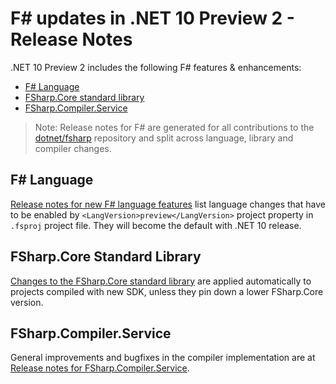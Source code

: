 # F# updates in .NET 10 Preview 2 - Release Notes

.NET 10 Preview 2 includes the following F# features & enhancements:

- [F# Language](#f-language)
- [FSharp.Core standard library](#fsharpcore-standard-library)
- [FSharp.Compiler.Service](#fsharpcompilerservice)

> Note: Release notes for F# are generated for all contributions to the [dotnet/fsharp](https://github.com/dotnet/fsharp) repository and split across language, library and compiler changes.

## F# Language

[Release notes for new F# language features](https://fsharp.github.io/fsharp-compiler-docs/release-notes/Language.html) list language changes that have to be enabled by `<LangVersion>preview</LangVersion>` project property in `.fsproj` project file. They will become the default with .NET 10 release.

## FSharp.Core Standard Library

[Changes to the FSharp.Core standard library](https://fsharp.github.io/fsharp-compiler-docs/release-notes/FSharp.Core.html) are applied automatically to projects compiled with new SDK, unless they pin down a lower FSharp.Core version.

## FSharp.Compiler.Service

General improvements and bugfixes in the compiler implementation are at [Release notes for FSharp.Compiler.Service](https://fsharp.github.io/fsharp-compiler-docs/release-notes/FSharp.Compiler.Service.html).
